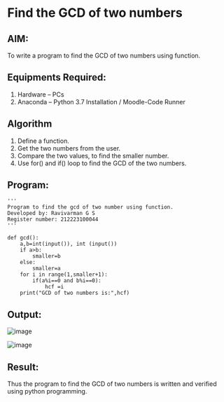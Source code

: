# Find the GCD of two numbers

## AIM:
To write a program to find the GCD of two numbers using function.

## Equipments Required:
1. Hardware – PCs
2. Anaconda – Python 3.7 Installation / Moodle-Code Runner

## Algorithm
1. Define a function.
2. Get the two numbers from the user.
3. Compare the two values, to find the smaller number.
4. Use for() and if() loop to find the GCD of the two numbers.

## Program:
```
''' 
Program to find the gcd of two number using function.
Developed by: Ravivarman G S
Register number: 212223100044
'''
    
def gcd():
    a,b=int(input()), int (input())
    if a>b:
        smaller=b
    else:
        smaller=a
    for i in range(1,smaller+1):
        if(a%i==0 and b%i==0):
            hcf =i
    print("GCD of two numbers is:",hcf)  
```

## Output:
![image](https://github.com/Ravi-1105/GCD-of-two-numbers/assets/139841688/3f272f50-ae14-4171-9a7a-cb38582b99d5)

![image](https://github.com/Ravi-1105/GCD-of-two-numbers/assets/139841688/89106b31-1aa0-4525-8077-e391d11b288d)


## Result:
Thus the program to find the GCD of two numbers is written and verified using python programming.
